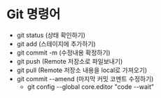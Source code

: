 # Git 명령어

- git status (상태 확인하기)
- git add (스테이지에 추가하기)
- git commit -m (수정내용 확정하기)
- git push (Remote 저장소로 파일보내기)
- git pull (Remote 저장소 내용을 local로 가져오기)
- git commit --amend (마지막 커밋 코멘트 수정하기)
    - git config --global core.editor "code --wait"
